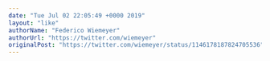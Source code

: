 ```yaml
---
date: "Tue Jul 02 22:05:49 +0000 2019"
layout: "like"
authorName: "Federico Wiemeyer"
authorUrl: "https://twitter.com/wiemeyer"
originalPost: "https://twitter.com/wiemeyer/status/1146178187824705536"
---
```

